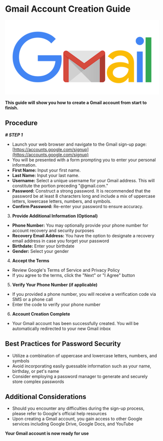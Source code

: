 <link rel="stylesheet" href="style.css">

# **Gmail Account Creation Guide**

![](assets/20240828_174109_pic1.png)

**This guide will show you how to create a Gmail account from start to finish.**

## Procedure

***# STEP 1***

* Launch your web browser and navigate to the Gmail sign-up page: [https://accounts.google.com/signup](https://accounts.google.com/signup)
* You will be presented with a form prompting you to enter your personal information.
* **First Name:** Input your first name.
* **Last Name:** Input your last name.
* **Username:** Select a unique username for your Gmail address. This will constitute the portion preceding "@gmail.com."
* **Password:** Construct a strong password. It is recommended that the password be at least 8 characters long and include a mix of uppercase letters, lowercase letters, numbers, and symbols.
* **Confirm Password:** Re-enter your password to ensure accuracy.

3. **Provide Additional Information (Optional)**

* **Phone Number:** You may optionally provide your phone number for account recovery and security purposes
* **Recovery Email Address:** You have the option to designate a recovery email address in case you forget your password
* **Birthdate:** Enter your birthdate
* **Gender:** Select your gender

4. **Accept the Terms**

* Review Google's Terms of Service and Privacy Policy
* If you agree to the terms, click the "Next" or "I Agree" button

5. **Verify Your Phone Number (if applicable)**

* If you provided a phone number, you will receive a verification code via SMS or a phone call
* Enter the code to verify your phone number

6. **Account Creation Complete**

* Your Gmail account has been successfully created. You will be automatically redirected to your new Gmail inbox

## Best Practices for Password Security

* Utilize a combination of uppercase and lowercase letters, numbers, and symbols
* Avoid incorporating easily guessable information such as your name, birthday, or pet's name
* Consider employing a password manager to generate and securely store complex passwords

## Additional Considerations

* Should you encounter any difficulties during the sign-up process, please refer to Google's official help resources
* Upon creating a Gmail account, you gain access to other Google services including Google Drive, Google Docs, and YouTube

**Your Gmail account is now ready for use**
